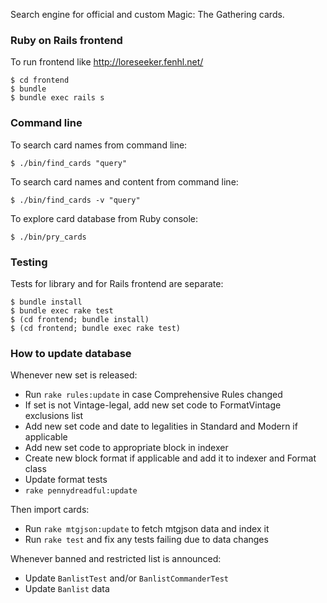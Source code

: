 Search engine for official and custom Magic: The Gathering cards.

### Ruby on Rails frontend

To run frontend like http://loreseeker.fenhl.net/

    $ cd frontend
    $ bundle
    $ bundle exec rails s

### Command line

To search card names from command line:

    $ ./bin/find_cards "query"

To search card names and content from command line:

    $ ./bin/find_cards -v "query"

To explore card database from Ruby console:

    $ ./bin/pry_cards

### Testing

Tests for library and for Rails frontend are separate:

    $ bundle install
    $ bundle exec rake test
    $ (cd frontend; bundle install)
    $ (cd frontend; bundle exec rake test)

### How to update database

Whenever new set is released:

* Run `rake rules:update` in case Comprehensive Rules changed
* If set is not Vintage-legal, add new set code to FormatVintage exclusions list
* Add new set code and date to legalities in Standard and Modern if applicable
* Add new set code to appropriate block in indexer
* Create new block format if applicable and add it to indexer and Format class
* Update format tests
* `rake pennydreadful:update`

Then import cards:

* Run `rake mtgjson:update` to fetch mtgjson data and index it
* Run `rake test` and fix any tests failing due to data changes

Whenever banned and restricted list is announced:

* Update `BanlistTest` and/or `BanlistCommanderTest`
* Update `Banlist` data
